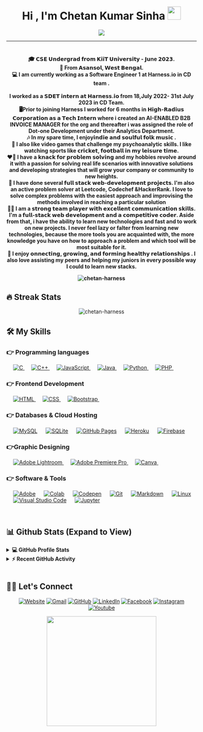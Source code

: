 <h1 align="center">Hi , I'm Chetan Kumar Sinha <img src="https://media.giphy.com/media/hvRJCLFzcasrR4ia7z/giphy.gif" width="35"></h1>
<p align="center">
<a href="https://github.com/DenverCoder1/readme-typing-svg"><img src="https://readme-typing-svg.herokuapp.com?lines=👨🏻‍💻+Software+Engineer+1+@Harness.io+👨🏻‍💻;👨🏻‍🎓+Computer+Science+𝗨𝗻𝗱𝗲𝗿𝗴𝗿𝗮𝗱+👨🏻‍🎓;Full%20Stack%20Web%20Developer+👨‍💻;DS%20|%20AI%20|%20ML%20Enthusiast+🤓;👨🏻‍💻+Competitive%20Coder+🖥️;😇+Always%20learning%20new%20things&center=true&width=500&height=50&font=georgia"></a>
</p>
<hr/>
<h4 align="center">
<br>
🎓 𝗖𝗦𝗘 𝗨𝗻𝗱𝗲𝗿𝗴𝗿𝗮𝗱 𝗳𝗿𝗼𝗺 𝗞𝗶𝗶𝗧 𝗨𝗻𝗶𝘃𝗲𝗿𝘀𝗶𝘁𝘆 - 𝗝𝘂ne 𝟮𝟬𝟮𝟯.
<br>
🌇 From 𝗔𝘀𝗮𝗻𝘀𝗼𝗹, 𝗪𝗲𝘀𝘁 𝗕𝗲𝗻𝗴𝗮𝗹. 
<br>
💻 I am currently working as a Software Engineer 1 at Harness.io in CD team .
<br>
<br>
I worked as a 𝗦𝗗𝗘𝗧 𝗶𝗻𝘁𝗲𝗿𝗻 𝗮𝘁 𝗛𝗮𝗿𝗻𝗲𝘀𝘀.𝗶𝗼 from 18,July 2022- 31st July 2023 in CD Team.
<br>
🖥Prior to joining Harness I worked for 6 months in 𝗛𝗶𝗴𝗵-𝗥𝗮𝗱𝗶𝘂𝘀 𝗖𝗼𝗿𝗽𝗼𝗿𝗮𝘁𝗶𝗼𝗻 𝗮𝘀 𝗮 𝗧𝗲𝗰𝗵 𝗜𝗻𝘁𝗲𝗿𝗻 where i created an AI-ENABLED B2B INVOICE MANAGER for the org and thereafter i was assigned the role of Dot-one Development under their Analytics Department. 
<br>
🎶 In my spare time, I enjoy𝗶𝗻𝗱𝗶𝗲 𝗮𝗻𝗱 𝘀𝗼𝘂𝗹𝗳𝘂𝗹 𝗳𝗼𝗹𝗸 𝗺𝘂𝘀𝗶𝗰 .
<br>
🏏 I also like video games that challenge my psychoanalytic skills. I like watching sports like 𝗰𝗿𝗶𝗰𝗸𝗲𝘁, 𝗳𝗼𝗼𝘁𝗯𝗮𝗹𝗹 𝗶𝗻 𝗺𝘆 𝗹𝗲𝗶𝘀𝘂𝗿𝗲 𝘁𝗶𝗺𝗲.
<br>
❤️‍🔥 I have a 𝗸𝗻𝗮𝗰𝗸 𝗳𝗼𝗿 𝗽𝗿𝗼𝗯𝗹𝗲𝗺 𝘀𝗼𝗹𝘃𝗶𝗻𝗴 and my hobbies revolve around it with a passion for solving real life scenarios with innovative solutions and developing strategies that will grow your company or community to new heights. 
<br>
📖 I have done several 𝗳𝘂𝗹𝗹 𝘀𝘁𝗮𝗰𝗸 𝘄𝗲𝗯-𝗱𝗲𝘃𝗲𝗹𝗼𝗽𝗺𝗲𝗻𝘁 𝗽𝗿𝗼𝗷𝗲𝗰𝘁𝘀. I'm also an active problem solver at Leetcode, Codechef &HackerRank. I love to solve complex problems with the easiest approach and improvising the methods involved in reaching a particular solution
<br>
💪🏽 I am a 𝘀𝘁𝗿𝗼𝗻𝗴 𝘁𝗲𝗮𝗺 𝗽𝗹𝗮𝘆𝗲𝗿 𝘄𝗶𝘁𝗵 𝗲𝘅𝗰𝗲𝗹𝗹𝗲𝗻𝘁 𝗰𝗼𝗺𝗺𝘂𝗻𝗶𝗰𝗮𝘁𝗶𝗼𝗻 𝘀𝗸𝗶𝗹𝗹𝘀. I'm a 𝗳𝘂𝗹𝗹-𝘀𝘁𝗮𝗰𝗸 𝘄𝗲𝗯 𝗱𝗲𝘃𝗲𝗹𝗼𝗽𝗺𝗲𝗻𝘁 𝗮𝗻𝗱 𝗮 𝗰𝗼𝗺𝗽𝗲𝘁𝗶𝘁𝗶𝘃𝗲 𝗰𝗼𝗱𝗲𝗿. Aside from that, i have the ability to learn new technologies and fast and to work on new projects. I never feel lazy or falter from learning new technologies, because the more tools you are acquainted with, the more knowledge you have on how to approach a problem and which tool will be most suitable for it. 
<br>
🔗 I enjoy 𝗼𝗻𝗻𝗲𝗰𝘁𝗶𝗻𝗴, 𝗴𝗿𝗼𝘄𝗶𝗻𝗴, 𝗮𝗻𝗱 𝗳𝗼𝗿𝗺𝗶𝗻𝗴 𝗵𝗲𝗮𝗹𝘁𝗵𝘆 𝗿𝗲𝗹𝗮𝘁𝗶𝗼𝗻𝘀𝗵𝗶𝗽𝘀 . I also love assisting my peers and helping my juniors in every possible way I could to learn new stacks.
<br>
<p align="center"><img align="center" src="https://visitor-badge.glitch.me/badge?page_id=chetan-harness.chetan-harness" alt="chetan-harness" /></p>


## 🔥 Streak Stats

<p align="center"><img align="center" src="https://github-readme-streak-stats.herokuapp.com/?user=chetan-harness&theme=algolia" alt="chetan-harness"/></p>

## 🛠️ My Skills

### 👉 Programming languages

<p align="left"> 
  &emsp; 
  <a href="https://www.cprogramming.com/" target="_blank"> 
    <img alt="C" src="https://img.shields.io/badge/C%20-%232370ED.svg?logo=c&logoColor=white">
  </a> 
  &emsp;
  <a href="https://www.w3schools.com/cpp/" target="_blank"> 
    <img alt="C++" src="https://img.shields.io/badge/C++%20-%2300599C.svg?logo=c%2B%2B&logoColor=white">
  </a> 
  &emsp;
  <a href="https://developer.mozilla.org/en-US/docs/Web/JavaScript" target="_blank"> 
     <img alt="JavaScript" src="https://img.shields.io/badge/JavaScript%20-%23F7DF1E.svg?logo=javascript&logoColor=black">
   </a>
  &emsp;
  <a href="https://www.java.com" target="_blank"> 
    <img alt="Java" src="https://img.shields.io/badge/Java-%23007396.svg?logo=java&logoColor=white">
  </a>
  &emsp;
   <a href="https://www.python.org" target="_blank">
    <img alt="Python" src="https://img.shields.io/badge/Python%20-%2314354C.svg?logo=python&logoColor=white">
  </a>
  &emsp;
  <a href="https://www.php.net/">
    <img alt="PHP" src="https://img.shields.io/badge/PHP-%23777BB4.svg?logo=php&logoColor=white"/>
  </a>
&emsp; 
</p>

### 👉 Frontend Development

<p align="left"> 
  &emsp; 
  <a href="https://www.w3.org/html/" target="_blank"> 
   <img alt="HTML" src="https://img.shields.io/badge/HTML5%20-%23E34F26.svg?logo=html5&logoColor=white">
  </a>   
  &emsp;
  <a href="https://www.w3schools.com/css/" target="_blank">
    <img alt="CSS" src="https://img.shields.io/badge/CSS%20-%231572B6.svg?logo=css3&logoColor=white">
  </a> 
   &emsp;
  <a href="https://getbootstrap.com" target="_blank"> 
    <img alt="Bootstrap" src="https://img.shields.io/badge/Bootstrap-%23563D7C.svg?style=flat&logo=bootstrap&logoColor=white"/>
  </a>
&emsp; 
</p>

### 👉 Databases & Cloud Hosting

<p align="left">
  &emsp;
    <a href="https://www.mysql.com/"><img alt="MySQL" src="https://img.shields.io/badge/MySQL-00000F?style=flat&logo=mysql&logoColor=white"></a>
  &emsp;
    <a href="https://www.sqlite.org/"><img alt="SQLite" src ="https://img.shields.io/badge/SQLite-07405E?style=flat&logo=sqlite&logoColor=white"/></a>
  &emsp;
    <a href="https://www.github.com"><img alt="GitHub Pages" src="https://img.shields.io/badge/GitHub%20Pages-%23327FC7.svg?style=flat&logo=github&logoColor=white"></a>
  &emsp;
    <a href="https://www.heroku.com/"><img alt="Heroku" src="https://img.shields.io/badge/Heroku%20-%23430098.svg?logo=heroku&logoColor=white"></a>  
  &emsp;
    <a href="https://firebase.google.com/"><img alt="Firebase" src ="https://img.shields.io/badge/Firebase-ffca28?style=flate&logo=firebase&logoColor=black"></a>
 &emsp; 
</p>
  
### 👉Graphic Designing
<p align="left"> 
    &emsp;
  <a href="https://www.adobe.com/in/products/photoshop-lightroom.html" target="_blank"> 
    <img alt="Adobe Lightroom" src="https://img.shields.io/badge/Adobe%20Lightroom-31A8FF?style=flat&logo=Adobe%20Lightroom&logoColor=white"/>
  </a>
   &emsp;
  <a href="https://www.adobe.com/in/products/premiere.html" target="_blank"> 
   <img alt="Adobe Premiere Pro" src="https://img.shields.io/badge/Adobe%20Premiere%20Pro-9999FF?style=flate&logo=Adobe%20Premiere%20Pro&logoColor=white"/>
  </a>
    &emsp;
  <a href="#">
  	<img alt="Canva" src="https://img.shields.io/badge/Canva-%2300C4CC.svg?style=flat&logo=Canva&logoColor=white"/>
  </a>
&emsp; 
 </p>

### 👉 Software & Tools

<p>
  &emsp;
    <a href="#"><img alt="Adobe" src="https://img.shields.io/badge/Adobe%20-%23FF0000.svg?logo=adobe&logoColor=white"></a>
  &emsp;
    <a href="#"><img alt="Colab" src="https://img.shields.io/badge/Colab-00b56a.svg?logo=google-colab&logoColor=white"></a>
  &emsp;
    <a href="#"><img alt="Codepen" src="https://img.shields.io/badge/Codepen-000000.svg?logo=codepen&logoColor=white"></a>
  &emsp;
    <a href="#"><img alt="Git" src="https://img.shields.io/badge/Git%20-%23F05033.svg?logo=git&logoColor=white"></a>
&emsp;
    <a href="#"><img alt="Markdown" src="https://img.shields.io/badge/Markdown-000000?style=flate&logo=markdown&logoColor=white"></a>
  &emsp;
    <a href="#"><img alt="Linux" src="https://img.shields.io/badge/Linux-FCC624?style=flat&logo=linux&logoColor=black"></a>
  &emsp;
    <a href="#"><img alt="Visual Studio Code" src="https://img.shields.io/badge/Visual%20Studio%20Code-0078d7.svg?logo=visual-studio-code&logoColor=white"></a>
  &emsp;
    <a href="#"><img alt="Jupyter" src="https://img.shields.io/badge/Jupyter%20-%23F37626.svg?logo=Jupyter&logoColor=white"></a>
 &emsp; 
</p>

<br/>

## 📊 Github Stats (Expand to View)

<details> 
  <summary><b>💻 GitHub Profile Stats</b></summary>
  <br/>
  <p align="center">
    <a href="https://github.com/ChetanKumarSinha"><img align="center" src="https://github-readme-stats.vercel.app/api?username=ChetanKumarSinha&show_icons=true&locale=en&theme=algolia" alt="ChetanKumarSinha" height="192px"/></a>
	</p>
	<p  align="center">
	  <img src="https://github-readme-stats.vercel.app/api/top-langs?username=ChetanKumarSinha&show_icons=true&locale=en&layout=compact&theme=algolia" alt="ChetanKumarSinha" height="192px"/>
	</p>
  <br/>
  <b>Note:</b> Top languages is only a metric of the languages my public code consists of and doesn't reflect experience or skill level.
  </p>
</details>

<details>
  <summary><b>⚡ Recent GitHub Activity</b></summary>
  <br/>
   <a href="https://github.com/ChetanKumarSinha"><img alt="Chetan's Activity Graph" src="https://activity-graph.herokuapp.com/graph?username=ChetanKumarSinha&custom_title=Chetan%20Kumar%20Sinha's%20Contribution%20Graph&theme=react-dark" /></a>
  <br/>

</details>

<br/>

## 🙋‍♀️ Let's Connect

<p align="center">
  <a href="https://chetankumarsinha.github.io/COVIDENCE-RELIEF-FUND/"><img src="https://img.icons8.com/bubbles/50/000000/web.png" alt="Website"/></a>
	<a href="mailto:chetansinha1404@gmail.com"><img src="https://img.icons8.com/bubbles/50/000000/gmail.png" alt="Gmail"/></a>
	<a href="https://github.com/ChetanKumarSinha"><img src="https://img.icons8.com/bubbles/50/000000/github.png" alt="GitHub"/></a>
	<a href="https://www.linkedin.com/in/chetan-kumar-sinha-1701321b3/"><img src="https://img.icons8.com/bubbles/50/000000/linkedin.png" alt="LinkedIn"/></a>
	<a href="https://www.facebook.com/chetankumar.sinha.39"><img src="https://img.icons8.com/bubbles/50/000000/facebook-new.png" alt="Facebook"/></a>
	<a href="https://www.instagram.com/chetan_sinha.1404/?hl=en"><img src="https://img.icons8.com/bubbles/50/000000/instagram.png" alt="Instagram"/></a>
	<a href="https://www.youtube.com/channel/UCPzyLn9noGxUjkeGJwqfkUw"><img src="https://img.icons8.com/bubbles/50/000000/youtube.png" alt="Youtube"/></a>
</p>
<p align ="center"><img src="https://github.com/soumyajit4419/soumyajit4419/blob/master/thoughtworks-gif_dribbble.gif?raw=true" height="290px"/></p>
<!--img align="right" alt="Coding" width="450" src="https://camo.githubusercontent.com/6607041227d81f650340ff070cc2843518acad359b57e5bb054a9fb7127aa041/68747470733a2f2f63646e2e6472696262626c652e636f6d2f75736572732f323634363432332f73637265656e73686f74732f353530373139362f636f6d70757465722e676966" data-canonical-src="https://cdn.dribbble.com/users/2646423/screenshots/5507196/computer.gif" style="max-width:100%;"/-->



